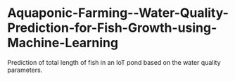 # Aquaponic-Farming--Water-Quality-Prediction-for-Fish-Growth-using-Machine-Learning
Prediction of total length of fish in an IoT pond based on the water quality parameters.
